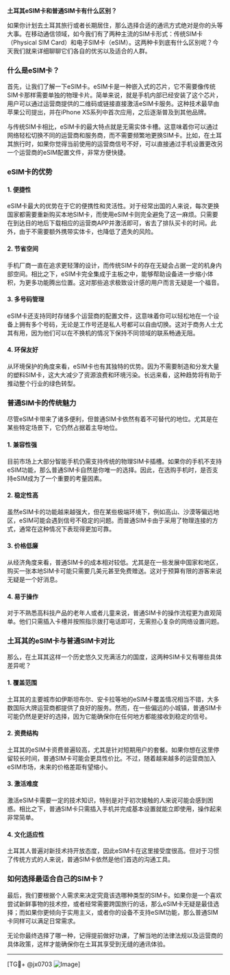 **土耳其eSIM卡和普通SIM卡有什么区别？**

如果你计划去土耳其旅行或者长期居住，那么选择合适的通讯方式绝对是你的头等大事。在移动通信领域，如今我们有了两种主流的SIM卡形式：传统SIM卡（Physical SIM Card）和电子SIM卡（eSIM）。这两种卡到底有什么区别呢？今天我们就来详细聊聊它们各自的优劣以及适合的人群。

### 什么是eSIM卡？

首先，让我们了解一下eSIM卡。eSIM卡是一种嵌入式的芯片，它不需要像传统SIM卡那样需要单独的物理卡片。简单来说，就是手机内部已经安装了这个芯片，用户可以通过运营商提供的二维码或链接直接激活eSIM卡服务。这种技术最早由苹果公司提出，并在iPhone XS系列中首次应用，之后逐渐普及到其他品牌。

与传统SIM卡相比，eSIM卡的最大特点就是无需实体卡槽。这意味着你可以通过网络轻松切换不同的运营商和服务商，而不需要频繁地更换SIM卡。比如，在土耳其旅行时，如果你觉得当前使用的运营商信号不好，可以直接通过手机设置更改另一个运营商的eSIM配置文件，非常方便快捷。

### eSIM卡的优势

#### 1. **便捷性**
eSIM卡最大的优势在于它的便携性和灵活性。对于经常出国的人来说，每次更换国家都需要重新购买本地SIM卡，而使用eSIM卡则完全避免了这一麻烦。只需要在到达目的地后下载相应的运营商APP并激活即可，省去了排队买卡的时间。此外，由于不需要额外携带实体卡，也降低了遗失的风险。

#### 2. **节省空间**
手机厂商一直在追求更轻薄的设计，而传统SIM卡的存在无疑会占据一定的机身内部空间。相比之下，eSIM卡完全集成于主板之中，能够帮助设备进一步缩小体积，为更多功能腾出位置。这对那些追求极致设计感的用户而言无疑是一个福音。

#### 3. **多号码管理**
eSIM卡还支持同时存储多个运营商的配置文件，这意味着你可以轻松地在一个设备上拥有多个号码，无论是工作号还是私人号都可以自由切换。这对于商务人士尤其有用，因为他们可以在不换机的情况下保持不同领域的联系畅通无阻。

#### 4. **环保友好**
从环境保护的角度来看，eSIM卡也有其独特的优势。因为不需要制造和分发大量的塑料SIM卡，这大大减少了资源浪费和环境污染。长远来看，这种趋势将有助于推动整个行业的绿色转型。

### 普通SIM卡的传统魅力

尽管eSIM卡带来了诸多便利，但普通SIM卡依然有着不可替代的地位。尤其是在某些特定场景下，它仍然占据着主导地位。

#### 1. **兼容性强**
目前市场上大部分智能手机仍需支持传统的物理SIM卡插槽。如果你的手机不支持eSIM功能，那么普通SIM卡自然是你唯一的选择。因此，在选购手机时，是否支持eSIM成为了一个重要的考量因素。

#### 2. **稳定性高**
虽然eSIM卡的功能越来越强大，但在某些极端环境下，例如高山、沙漠等偏远地区，eSIM可能会遇到信号不稳定的问题。而普通SIM卡由于采用了物理连接的方式，通常在这种情况下表现得更加可靠。

#### 3. **价格低廉**
从经济角度来看，普通SIM卡的成本相对较低。尤其是在一些发展中国家和地区，购买一张本地SIM卡可能只需要几美元甚至免费赠送。这对于预算有限的游客来说无疑是一个好消息。

#### 4. **易于操作**
对于不熟悉高科技产品的老年人或者儿童来说，普通SIM卡的操作流程更为直观简单。他们只需插入卡槽并按照指示拨打电话即可，无需担心复杂的网络设置问题。

### 土耳其的eSIM卡与普通SIM卡对比

那么，在土耳其这样一个历史悠久又充满活力的国度，这两种SIM卡又有哪些具体差异呢？

#### 1. **覆盖范围**
土耳其的主要城市如伊斯坦布尔、安卡拉等地的eSIM卡覆盖情况相当不错，大多数国际大牌运营商都提供了良好的服务。然而，在一些偏远的小城镇，普通SIM卡可能仍然是更好的选择，因为它能确保你在任何地方都能接收到稳定的信号。

#### 2. **资费结构**
土耳其的eSIM卡资费普遍较高，尤其是针对短期用户的套餐。如果你想在这里停留较长时间，普通SIM卡可能会更具性价比。不过，随着越来越多的运营商加入eSIM市场，未来的价格差距有望缩小。

#### 3. **激活难度**
激活eSIM卡需要一定的技术知识，特别是对于初次接触的人来说可能会感到困惑。相比之下，普通SIM卡只需插入手机并完成基本设置就能立即使用，操作起来非常简单。

#### 4. **文化适应性**
土耳其人普遍对新技术持开放态度，因此eSIM卡在这里接受度很高。但对于习惯了传统方式的人来说，普通SIM卡依然是他们首选的沟通工具。

### 如何选择最适合自己的SIM卡？

最后，我们要根据个人需求来决定究竟该选哪种类型的SIM卡。如果你是一个喜欢尝试新鲜事物的技术控，或者经常需要跨国旅行的话，那么eSIM卡无疑是最佳选择；而如果你更倾向于实用主义，或者你的设备不支持eSIM功能，那么普通SIM卡同样可以满足日常需求。

无论你最终选择了哪一种，记得提前做好功课，了解当地的法律法规以及运营商的具体政策，这样才能确保你在土耳其享受到无缝的通讯体验。

---

[TG💪+ @jx0703 ![Image](https://github.com/user-attachments/assets/dbca1d08-cadb-493c-b0ec-ad6f7a83f270)]